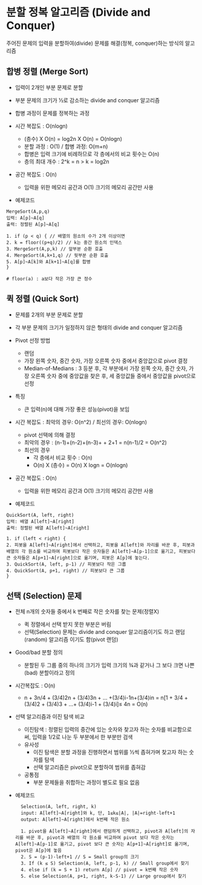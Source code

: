 # 분할 정복 알고리즘 (Divide and Conquer)
주어진 문제의 입력을 분할하여(divide) 문제를 해결(정복, conquer)하는 방식의 알고리즘

## 합병 정렬 (Merge Sort)
- 입력이 2개인 부분 문제로 분할
- 부분 문제의 크기가 ½로 감소하는 divide and conquer 알고리즘
- 합병 과정이 문제를 정복하는 과정

- 시간 복잡도 : O(nlogn)
    - (층수) X O(n) = log2n X O(n) = O(nlogn)
    - 분할 과정 : O(1) / 합병 과정: O(m+n)
    - 합병은 입력 크기에 비례하므로 각 층에서의 비교 횟수는 O(n)
    - 층의 최대 개수 : 2^k = n >  k = log2n

- 공간 복잡도 : O(n)
    - 입력을 위한 메모리 공간과 O(1) 크기의 메모리 공간만 사용

- 예제코드
```
MergeSort(A,p,q)
입력: A[p]~A[q]
출력: 정렬된 A[p]~A[q]

1. if (p < q) { // 배열의 원소의 수가 2개 이상이면
2. k = floor((p+q)/2) // k는 중간 원소의 인덱스
3. MergeSort(A,p,k) // 앞부분 순환 호출
4. MergeSort(A,k+1,q) // 뒷부분 순환 호출
5. A[p]~A[k]와 A[k+1]~A[q]를 합병
}

# floor(a) : a보다 작은 가장 큰 정수
```

## 퀵 정렬 (Quick Sort)
- 문제를 2개의 부분 문제로 분할
- 각 부분 문제의 크기가 일정하지 않은 형태의 divide and conquer 알고리즘
  
- Pivot 선정 방법
    - 랜덤
    - 가장 왼쪽 숫자, 중간 숫자, 가장 오른쪽 숫자 중에서 중앙값으로 pivot 결정
    - Median-of-Medians : 3 등분 후, 각 부분에서 가장 왼쪽 숫자, 중간 숫자, 가장 오른쪽 숫자 중에 중앙값을 찾은 후, 세 중앙값들 중에서 중앙값을 pivot으로 선정
          
- 특징
    - 큰 입력(n)에 대해 가장 좋은 성능(pivot)을 보임

- 시간 복잡도 : 최악의 경우: O(n^2) / 최선의 경우: O(nlogn)
    - pivot 선택에 의해 결정
    - 최악의 경우 :  (n-1)+(n-2)+(n-3)+ + 2+1 = n(n-1)/2 = O(n^2)
    - 최선의 경우
        - 각 층에서 비교 횟수 : O(n)
        - O(n) X (층수) = O(n) X logn = O(nlogn)

- 공간 복잡도 : O(n)
    - 입력을 위한 메모리 공간과 O(1) 크기의 메모리 공간만 사용

- 예제코드
```
QuickSort(A, left, right)
입력: 배열 A[left]~A[right]
출력: 정렬된 배열 A[left]~A[right]

1. if (left < right) {
2. 피봇을 A[left]~A[right]에서 선택하고, 피봇을 A[left]와 자리를 바꾼 후, 피봇과 배열의 각 원소를 비교하여 피봇보다 작은 숫자들은 A[left]~A[p-1]으로 옮기고, 피봇보다 큰 숫자들은 A[p+1]~A[right]으로 옮기며, 피봇은 A[p]에 놓는다.
3. QuickSort(A, left, p-1) // 피봇보다 작은 그룹
4. QuickSort(A, p+1, right) // 피봇보다 큰 그룹
}
```
## 선택 (Selection) 문제
- 전체 n개의 숫자들 중에서 k 번째로 작은 숫자를 찾는 문제(정렬X)
    - 퀵 정렬에서 선택 받지 못한 부분은 버림
    - 선택(Selection) 문제는 divide and conquer 알고리즘이기도 하고 랜덤(random) 알고리즘 이기도 함(pivot 랜덤)

- Good/bad 분할 정의
    - 분할된 두 그룹 중의 하나의 크기가 입력 크기의 ¾과 같거나 그 보다 크면 나쁜 (bad) 분할이라고 정의

 - 시간복잡도 : O(n)
     - n + 3n/4 + (3/4)2n + (3/4)3n + … +(3/4)i-1n+(3/4)in 
= n[1 + 3/4 + (3/4)2 + (3/4)3 + …+ (3/4)i-1 + (3/4)i]≤ 4n = O(n)

- 선택 알고리즘과 이진 탐색 비교
    - 이진탐색 : 정렬된 입력의 중간에 있는 숫자와 찾고자 하는 숫자를 비교함으로써, 입력을 1/2로 나눈 두 부분에서 한 부분만 검색
    - 유사성
        - 이진 탐색은 분할 과정을 진행하면서 범위를 ½씩 좁혀가며 찾고자 하는 숫자를 탐색
        - 선택 알고리즘은 pivot으로 분할하여 범위를 좁혀감
    - 공통점
        - 부분 문제들을 취합하는 과정이 별도로 필요 없음
- 예제코드
  ```
    Selection(A, left, right, k)
    input: A[left]~A[right]와 k, 단, 1≤k≤|A|, |A|=right-left+1
    output: A[left]~A[right]에서 k번째 작은 원소
    
    1. pivot을 A[left]~A[right]에서 랜덤하게 선택하고, pivot과 A[left]의 자리를 바꾼 후, pivot과 배열의 각 원소를 비교하여 pivot 보다 작은 숫자는 A[left]~A[p-1]로 옮기고, pivot 보다 큰 숫자는 A[p+1]~A[right]로 옮기며, pivot은 A[p]에 놓음
    2. S = (p-1)-left+1 // S = Small group의 크기
    3. If (k ≤ S) Selection(A, left, p-1, k) // Small group에서 찾기
    4. else if (k = S + 1) return A[p] // pivot = k번째 작은 숫자
    5. else Selection(A, p+1, right, k-S-1) // Large group에서 찾기
  ```
